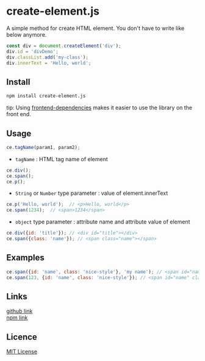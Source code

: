 # create-element.js

A simple method for create HTML element. 
You don't have to write like below anymore.  

```javascript
const div = document.createElement('div');
div.id = 'divDemo';
div.classList.add('my-class');
div.innerText = 'Hello, world';
```

## Install

```bash
npm install create-element.js
```

tip:
Using [frontend-dependencies](https://www.npmjs.com/package/frontend-dependencies) makes it easier to use the library on the front end.

## Usage

```javascript
ce.tagName(param1, param2);
```

- `tagName` : HTML tag name of element

```javascript
ce.div();
ce.span();
ce.p();
```

- `String` or `Number` type parameter : value of element.innerText 

```javascript
ce.p('Hello, world');  // <p>Hello, world</p>
ce.span(1234);  // <span>1234</span>
```

- `object` type parameter : attribute name and attribute value of element

```javascript
ce.div({id: 'title'}); // <div id="title"></div>
ce.span({class: 'name'}); // <span class="name"></span>
```

## Examples
```javascript
ce.span({id: 'name', class: 'nice-style'}, 'my name'); // <span id="name" class="nice-style">my name</span>
ce.span(123, {id: 'name', class: 'nice-style'}); // <span id="name" class="nice-style">123</span>
```
## Links 
[github link](https://github.com/centell/create-element.js)  
[npm link](https://www.npmjs.com/package/create-element.js)

## Licence
[MIT License](https://opensource.org/licenses/MIT)

